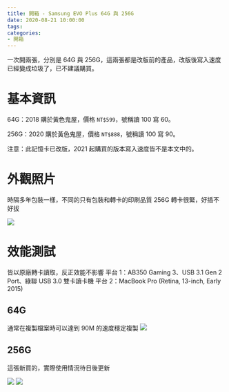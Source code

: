 ```yaml
---
title: 開箱 - Samsung EVO Plus 64G 與 256G
date: 2020-08-21 10:00:00
tags:
categories:
- 開箱
---
```


一次開兩張，分別是 64G 與 256G，這兩張都是改版前的產品，改版後寫入速度已經變成垃圾了，已不建議購買。

<!--more-->

# 基本資訊

64G：2018 購於黃色鬼屋，價格 `NT$599`，號稱讀 100 寫 60。

256G：2020 購於黃色鬼屋，價格 `NT$888`，號稱讀 100 寫 90。

注意：此記憶卡已改版，2021 起購買的版本寫入速度皆不是本文中的。

# 外觀照片

時隔多年包裝一樣，不同的只有包裝和轉卡的印刷品質
256G 轉卡很緊，好插不好拔

![](https://nmqpyw.bn.files.1drv.com/y4meuMflJwFxSxT5o3-1Baz16ozkTkgRwkmFM17peDM_ymSz_EFRa1Cv384ajD0oZOZ_pklKkxOidFh-jKgLw8dt15idw9zs1rjoLswBgipxzb_cjcwzk-D-ioKM8qeIFAFow6Dkx051zqTdAxPhHsAvrh6UMnBCUxNGyZVWopAmUzb8oPF0Ez4ooiOvG_SVJT9jBQO6b9KPb2k0RaFIXgvAw)


# 效能測試

皆以原廠轉卡讀取，反正效能不影響
平台 1：AB350 Gaming 3、USB 3.1 Gen 2 Port、綠聯 USB 3.0 雙卡讀卡機
平台 2：MacBook Pro (Retina, 13-inch, Early 2015)

## 64G

通常在複製檔案時可以達到 90M 的速度穩定複製
![](https://nm9q2a.bn.files.1drv.com/y4mUsniZBOqRPEiA_dD4CG-fgWDn4KO9Ubi_u5zhzE2jJ7k4_mNfb6Uv1dpw4kPNyEL_iQVNlLPrzRzHjy3o_BybNVk5mtZt0bxv6spT4B7FqVORZf4VQs9bI-qtRKyx0gI-_NWJadiwuaypvjbPF2kJUAg6qGyR9lcDriZNXLuG6XnRNe1wUdaJq6STpa-SZeP_WnqsPcFzPidCQhACip8-g)

## 256G

這張新買的，實際使用情況待日後更新

![](https://0em51g.bn.files.1drv.com/y4mWUJafZLeBUXgSQvkZnn6troWVMlBTmFbt6BH6yRAvYEnCtl1S4QvO9CM7bUnsBp259lIloZ0-WteWsiTih02B27UUL98ThnpT1L4YXO06ttJ9KiaXEPdNHn5tH_czRt0gU090mBjhUco0iWx7bkRMo8yUPaFJb3igTaZrIDmDP5D7H-Fg_hx1ol5j87koZDv2lt1GQdXHdEVRivRZC4EEg)
![](https://0eoeyq.bn.files.1drv.com/y4mlFGrKLNjUc9BUUbeM6zU1x8kEqoF3_ZsopWmZPx_A8ia_E7xAJqCCT877GNM7ZGwS5hPvFH6uxEVxqbfk_dLItFB_UMCqx1TkaGaeggsnb-OQWsPH4Kj6r4PkLy5x4OWUtg7XYoZ1MsvWHKNhoDieE-cfq1pwJK3yXyOpyXrtPuZc9GhF0c8CmynSUuY55zW2_WAiFqdTff_DWOH5z_3hw)